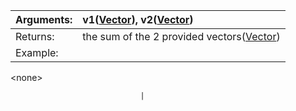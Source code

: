 | Arguments: | v1([Vector](Vector.md)), v2([Vector](Vector.md)) |
|:-----------|:-------------------------------------------------|
| Returns:   | the sum of the 2 provided vectors([Vector](Vector.md)) |
| Example:   | 

&lt;none&gt;

                                 |